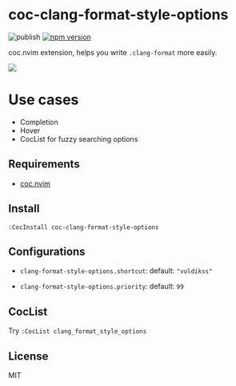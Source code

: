 # coc-clang-format-style-options

![publish](https://github.com/voldikss/coc-clang-format-style-options/workflows/publish/badge.svg)
[![npm version](https://badge.fury.io/js/coc-clang-format-style-options.svg)](https://badge.fury.io/js/coc-clang-format-style-options)

coc.nvim extension, helps you write `.clang-format` more easily.

![](https://user-images.githubusercontent.com/20282795/108596671-7a241700-73c1-11eb-8bee-83bcc328c9e2.png)

# Use cases

- Completion
- Hover
- CocList for fuzzy searching options

## Requirements

- [coc.nvim](https://github.com/neoclide/coc.nvim)

## Install

```
:CocInstall coc-clang-format-style-options
```

## Configurations

- `clang-format-style-options.shortcut`:
  default: `"voldikss"`

- `clang-format-style-options.priority`:
  default: `99`

## CocList

Try `:CocList clang_format_style_options`

## License

MIT
